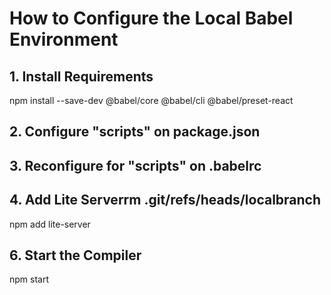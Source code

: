 # How to Configure the Local Babel Environment

## 1. Install Requirements

npm install --save-dev @babel/core @babel/cli @babel/preset-react

## 2. Configure "scripts" on package.json

## 3. Reconfigure for "scripts" on .babelrc

## 4. Add Lite Serverrm .git/refs/heads/localbranch

npm add lite-server

## 6. Start the Compiler

npm start
